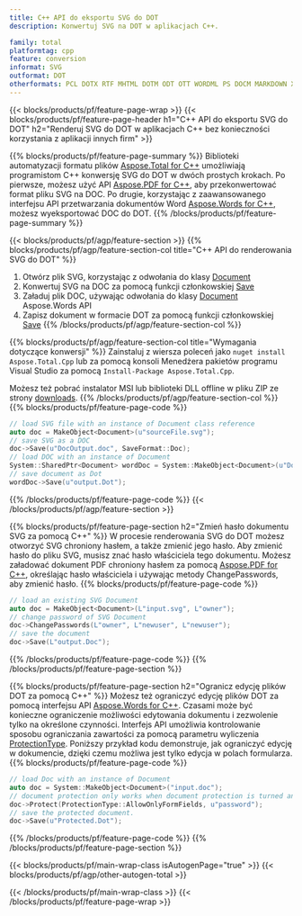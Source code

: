 ```yaml
---
title: C++ API do eksportu SVG do DOT
description: Konwertuj SVG na DOT w aplikacjach C++.

family: total
platformtag: cpp
feature: conversion
informat: SVG
outformat: DOT
otherformats: PCL DOTX RTF MHTML DOTM ODT OTT WORDML PS DOCM MARKDOWN XAMLFLOW
---
```

{{< blocks/products/pf/feature-page-wrap >}}
{{< blocks/products/pf/feature-page-header h1="C++ API do eksportu SVG do DOT" h2="Renderuj SVG do DOT w aplikacjach C++ bez konieczności korzystania z aplikacji innych firm" >}}

{{% blocks/products/pf/feature-page-summary %}}
Biblioteki automatyzacji formatu plików [Aspose.Total for C++](https://products.aspose.com/total/cpp/) umożliwiają programistom C++ konwersję SVG do DOT w dwóch prostych krokach. Po pierwsze, możesz użyć API [Aspose.PDF for C++](https://products.aspose.com/pdf/cpp/), aby przekonwertować format pliku SVG na DOC. Po drugie, korzystając z zaawansowanego interfejsu API przetwarzania dokumentów Word [Aspose.Words for C++](https://products.aspose.com/words/cpp/), możesz wyeksportować DOC do DOT. 
{{% /blocks/products/pf/feature-page-summary  %}}

{{< blocks/products/pf/agp/feature-section >}}
{{% blocks/products/pf/agp/feature-section-col title="C++ API do renderowania SVG do DOT" %}}
1. Otwórz plik SVG, korzystając z odwołania do klasy [Document](https://reference.aspose.com/pdf/cpp/class/aspose.pdf.document)
2. Konwertuj SVG na DOC za pomocą funkcji członkowskiej [Save](https://reference.aspose.com/pdf/cpp/class/aspose.pdf.document#adb8061c585440fde49c1263e68837f01)
3. Załaduj plik DOC, używając odwołania do klasy [Document](https://reference.aspose.com/words/cpp/class/aspose.words.document) Aspose.Words API
4. Zapisz dokument w formacie DOT za pomocą funkcji członkowskiej [Save](https://reference.aspose.com/words/cpp/class/aspose.words.document#save_stream_saveformat)
{{% /blocks/products/pf/agp/feature-section-col %}}

{{% blocks/products/pf/agp/feature-section-col title="Wymagania dotyczące konwersji" %}}
Zainstaluj z wiersza poleceń jako ```nuget install Aspose.Total.Cpp``` lub za pomocą konsoli Menedżera pakietów programu Visual Studio za pomocą ```Install-Package Aspose.Total.Cpp```.

Możesz też pobrać instalator MSI lub biblioteki DLL offline w pliku ZIP ze strony [downloads](https://releases.aspose.com/total/cpp).
{{% /blocks/products/pf/agp/feature-section-col %}}
{{% blocks/products/pf/feature-page-code %}}

```cpp
// load SVG file with an instance of Document class reference
auto doc = MakeObject<Document>(u"sourceFile.svg");
// save SVG as a DOC 
doc->Save(u"DocOutput.doc", SaveFormat::Doc); 
// load DOC with an instance of Document
System::SharedPtr<Document> wordDoc = System::MakeObject<Document>(u"DocOutput.doc");
// save document as Dot
wordDoc->Save(u"output.Dot");  
```


{{% /blocks/products/pf/feature-page-code %}}
{{< /blocks/products/pf/agp/feature-section >}}

{{% blocks/products/pf/feature-page-section  h2="Zmień hasło dokumentu SVG za pomocą C++" %}}
W procesie renderowania SVG do DOT możesz otworzyć SVG chroniony hasłem, a także zmienić jego hasło. Aby zmienić hasło do pliku SVG, musisz znać hasło właściciela tego dokumentu. Możesz załadować dokument PDF chroniony hasłem za pomocą [Aspose.PDF for C++](https://products.aspose.com/pdf/cpp/), określając hasło właściciela i używając metody ChangePasswords, aby zmienić hasło.
{{% blocks/products/pf/feature-page-code %}}

```cpp
// load an existing SVG Document
auto doc = MakeObject<Document>(L"input.svg", L"owner");
// change password of SVG Document
doc->ChangePasswords(L"owner", L"newuser", L"newuser");
// save the document
doc->Save(L"output.Doc");
```

{{% /blocks/products/pf/feature-page-code  %}}
{{% /blocks/products/pf/feature-page-section %}}

{{% blocks/products/pf/feature-page-section  h2="Ogranicz edycję plików DOT za pomocą C++" %}}
Możesz też ograniczyć edycję plików DOT za pomocą interfejsu API [Aspose.Words for C++](https://products.aspose.com/words/cpp/). Czasami może być konieczne ograniczenie możliwości edytowania dokumentu i zezwolenie tylko na określone czynności. Interfejs API umożliwia kontrolowanie sposobu ograniczania zawartości za pomocą parametru wyliczenia [ProtectionType](https://reference.aspose.com/words/cpp/namespace/aspose.words#protectiontype). Poniższy przykład kodu demonstruje, jak ograniczyć edycję w dokumencie, dzięki czemu możliwa jest tylko edycja w polach formularza.
{{% blocks/products/pf/feature-page-code %}}

```cpp
// load Doc with an instance of Document
auto doc = System::MakeObject<Document>("input.doc");
// document protection only works when document protection is turned and only editing in form fields is allowed.
doc->Protect(ProtectionType::AllowOnlyFormFields, u"password");
// save the protected document.
doc->Save(u"Protected.Dot");  
```

{{% /blocks/products/pf/feature-page-code  %}}
{{% /blocks/products/pf/feature-page-section %}}

{{< blocks/products/pf/main-wrap-class isAutogenPage="true" >}}
{{< blocks/products/pf/agp/other-autogen-total >}}

{{< /blocks/products/pf/main-wrap-class >}}
{{< /blocks/products/pf/feature-page-wrap >}}
